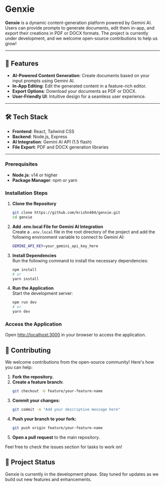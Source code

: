 # Genxie  

**Genxie** is a dynamic content-generation platform powered by Gemini AI. Users can provide prompts to generate documents, edit them in-app, and export their creations in PDF or DOCX formats. The project is currently under development, and we welcome open-source contributions to help us grow!  

---

## 🚀 Features  

- **AI-Powered Content Generation**: Create documents based on your input prompts using Gemini AI.  
- **In-App Editing**: Edit the generated content in a feature-rich editor.  
- **Export Options**: Download your documents as PDF or DOCX.  
- **User-Friendly UI**: Intuitive design for a seamless user experience.  

---

## 🛠️ Tech Stack  

- **Frontend**: React, Tailwind CSS  
- **Backend**: Node.js, Express  
- **AI Integration**: Gemini AI API (1.5 flash)  
- **File Export**: PDF and DOCX generation libraries  

---

### Prerequisites  
- **Node.js**: v14 or higher  
- **Package Manager**: npm or yarn  

### Installation Steps  

1. **Clone the Repository**  
   ```bash  
   git clone https://github.com/krishn404/genxie.git  
   cd genxie  
   ```

2. **Add .env.local File for Gemini AI Integration**  
   Create a `.env.local` file in the root directory of the project and add the following environment variable to connect to Gemini AI:
   ```bash
   GEMINI_API_KEY=your_gemini_api_key_here
   ```

3. **Install Dependencies**  
   Run the following command to install the necessary dependencies:
   ```bash
   npm install  
   # or  
   yarn install  
   ```

4. **Run the Application**  
   Start the development server:
   ```bash
   npm run dev  
   # or  
   yarn dev  
   ```

### Access the Application  
Open [http://localhost:3000](http://localhost:3000) in your browser to access the application.

## 📖 Contributing  

We welcome contributions from the open-source community! Here's how you can help:

1. **Fork the repository.**
2. **Create a feature branch:**
    ```bash
    git checkout -b feature/your-feature-name
    ```
3. **Commit your changes:**
    ```bash
    git commit -m "Add your descriptive message here"
    ```
4. **Push your branch to your fork:**
    ```bash
    git push origin feature/your-feature-name
    ```
5. **Open a pull request** to the main repository.

Feel free to check the issues section for tasks to work on!

## 📅 Project Status

Genxie is currently in the development phase. Stay tuned for updates as we build out new features and enhancements.


